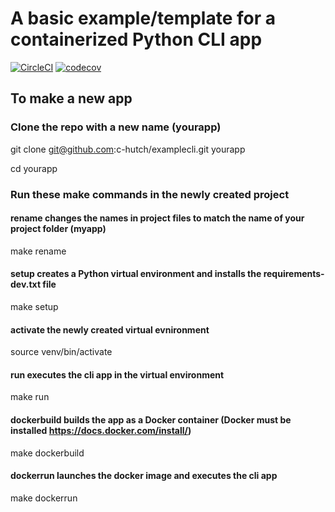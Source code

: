 # A basic example/template for a containerized Python CLI app

[![CircleCI](https://circleci.com/gh/c-hutch/examplecli/tree/master.svg?style=svg&circle-token=fb21845166107a67e3f1b983b42f90f7f9387a6f)](https://circleci.com/gh/c-hutch/examplecli/tree/master)
[![codecov](https://codecov.io/gh/c-hutch/examplecli/branch/master/graph/badge.svg)](https://codecov.io/gh/c-hutch/examplecli)


## To make a new app

### Clone the repo with a new name (yourapp) 
git clone git@github.com:c-hutch/examplecli.git yourapp

cd yourapp

### Run these make commands in the newly created project

#### rename changes the names in project files to match the name of your project folder (myapp) 
make rename

#### setup creates a Python virtual environment and installs the requirements-dev.txt file
make setup

#### activate the newly created virtual evnironment
source venv/bin/activate

#### run executes the cli app in the virtual environment
make run

#### dockerbuild builds the app as a Docker container (Docker must be installed https://docs.docker.com/install/)
make dockerbuild

#### dockerrun launches the docker image and executes the cli app
make dockerrun
